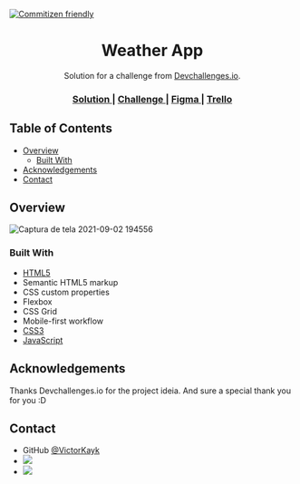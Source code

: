 [![Commitizen friendly](https://img.shields.io/badge/commitizen-friendly-brightgreen.svg)](http://commitizen.github.io/cz-cli/)

<h1 align="center">Weather App</h1>

<div align="center">
   Solution for a challenge from  <a href="http://devchallenges.io" target="_blank">Devchallenges.io</a>.
</div>

<div align="center">
  <h3>
    <a href="https://victorkayk.github.io/Projetos-JavaScript/Weather-app/public/">
      Solution
    </a>
    <span> | </span>
    <a href="https://devchallenges.io/challenges/mM1UIenRhK808W8qmLWv">
      Challenge
    </a>
    <span> | </span>
    <a href="https://www.figma.com/file/5X3Ao3gEqZPqqKctP7riDF/weather-app?node-id=0%3A1">
      Figma
    </a>
    <span> | </span>
    <a href="https://trello.com/b/m5R41nxO/weather-app">
      Trello
    </a>
  </h3>
</div>

## Table of Contents

- [Overview](#overview)
  - [Built With](#built-with)
- [Acknowledgements](#acknowledgements)
- [Contact](#contact)

## Overview

![Captura de tela 2021-09-02 194556](https://user-images.githubusercontent.com/76819323/131926951-5ef571bb-e5aa-4b09-a4c8-ac7d5e9dff88.png)

### Built With

- [HTML5](https://html5.org/)
- Semantic HTML5 markup
- CSS custom properties
- Flexbox
- CSS Grid
- Mobile-first workflow
- [CSS3](https://www.w3.org/Style/CSS/Overview.en.html)
- [JavaScript](https://www.javascript.com/)

## Acknowledgements

Thanks Devchallenges.io for the project ideia.
And sure a special thank you for you :D

## Contact

- GitHub [@VictorKayk](https://github.com/VictorKayk/)
- <a href="https://www.instagram.com/victorkayk77/" alt="Instagram">
  <img src="https://img.shields.io/badge/-Instagram-1C1C1C?style=for-the-badge&logo=Instagram&logoColor=00FFFF&link=https://www.instagram.com/victorkayk77/"/>
  </a>
- <a href="https://www.linkedin.com/in/victorkayk/" alt="Linkedin">
    <img src="https://img.shields.io/badge/-Linkedin-1C1C1C?style=for-the-badge&logo=Linkedin&logoColor=00FFFF&link=https://www.linkedin.com/in/victorkayk/"/>
  </a>
